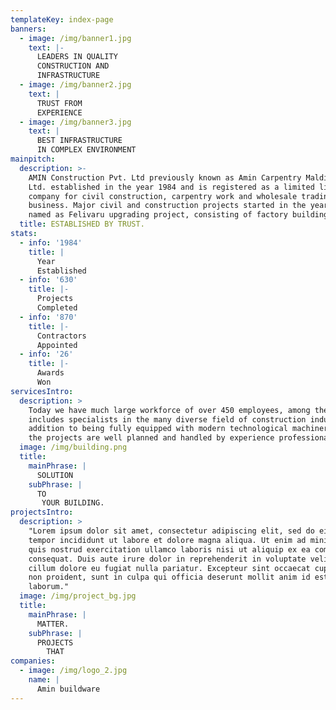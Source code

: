 ```yaml
---
templateKey: index-page
banners:
  - image: /img/banner1.jpg
    text: |-
      LEADERS IN QUALITY
      CONSTRUCTION AND 
      INFRASTRUCTURE
  - image: /img/banner2.jpg
    text: |
      TRUST FROM 
      EXPERIENCE
  - image: /img/banner3.jpg
    text: |
      BEST INFRASTRUCTURE
      IN COMPLEX ENVIRONMENT
mainpitch:
  description: >-
    AMIN Construction Pvt. Ltd previously known as Amin Carpentry Maldives Pvt
    Ltd. established in the year 1984 and is registered as a limited liability
    company for civil construction, carpentry work and wholesale trading
    business. Major civil and construction projects started in the year 1987,
    named as Felivaru upgrading project, consisting of factory buildings. 
  title: ESTABLISHED BY TRUST.
stats:
  - info: '1984'
    title: |
      Year 
      Established
  - info: '630'
    title: |-
      Projects
      Completed
  - info: '870'
    title: |-
      Contractors 
      Appointed
  - info: '26'
    title: |-
      Awards 
      Won
servicesIntro:
  description: >
    Today we have much large workforce of over 450 employees, among them
    includes specialists in the many diverse field of construction industry. In
    addition to being fully equipped with modern technological machinery's all
    the projects are well planned and handled by experience professionals. 
  image: /img/building.png
  title:
    mainPhrase: |
      SOLUTION
    subPhrase: |
      TO
       YOUR BUILDING.
projectsIntro:
  description: >
    "Lorem ipsum dolor sit amet, consectetur adipiscing elit, sed do eiusmod
    tempor incididunt ut labore et dolore magna aliqua. Ut enim ad minim veniam,
    quis nostrud exercitation ullamco laboris nisi ut aliquip ex ea commodo
    consequat. Duis aute irure dolor in reprehenderit in voluptate velit esse
    cillum dolore eu fugiat nulla pariatur. Excepteur sint occaecat cupidatat
    non proident, sunt in culpa qui officia deserunt mollit anim id est
    laborum."
  image: /img/project_bg.jpg
  title:
    mainPhrase: |
      MATTER.
    subPhrase: |
      PROJECTS
        THAT
companies:
  - image: /img/logo_2.jpg
    name: |
      Amin buildware
---
```


